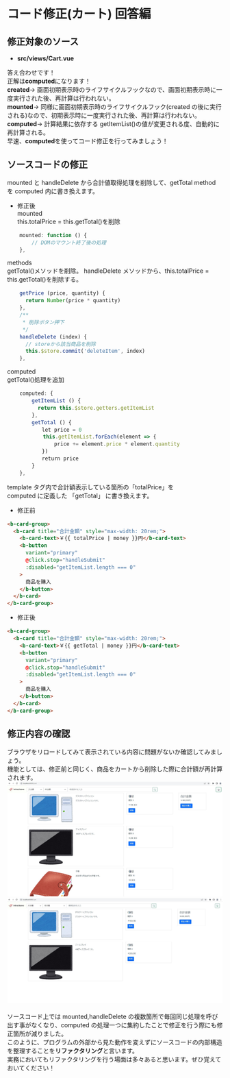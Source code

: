 # コード修正(カート) 回答編

## 修正対象のソース

- **src/views/Cart.vue**

答え合わせです！  
正解は**computed**になります！  
**created**→ 画面初期表示時のライフサイクルフックなので、画面初期表示時に一度実行された後、再計算は行われない。  
**mounted**→ 同様に画面初期表示時のライフサイクルフック(created の後に実行される)なので、初期表示時に一度実行された後、再計算は行われない。  
**computed**→ 計算結果に依存する getItemList()の値が変更される度、自動的に再計算される。  
早速、**computed**を使ってコード修正を行ってみましょう！

## ソースコードの修正

mounted と handleDelete から合計値取得処理を削除して、getTotal method を computed 内に書き換えます。

- 修正後  
  mounted  
  this.totalPrice = this.getTotal()を削除

```javascript
    mounted: function () {
        // DOMのマウント終了後の処理
    },
```

methods  
getTotal()メソッドを削除。
handleDelete メソッドから、this.totalPrice = this.getTotal()を削除する。

```javascript
    getPrice (price, quantity) {
      return Number(price * quantity)
    },
    /**
     * 削除ボタン押下
     */
    handleDelete (index) {
      // storeから該当商品を削除
      this.$store.commit('deleteItem', index)
    },
```

computed  
getTotal()処理を追加

```javascript
    computed: {
        getItemList () {
          return this.$store.getters.getItemList
        },
        getTotal () {
        　　let price = 0
        　  this.getItemList.forEach(element => {
            　　price += element.price * element.quantity
        　　})
        　　return price
        }
    },
```

template タグ内で合計額表示している箇所の「totalPrice」を  
computed に定義した 「getTotal」 に書き換えます。

- 修正前

```html
<b-card-group>
  <b-card title="合計金額" style="max-width: 20rem;">
    <b-card-text>￥{{ totalPrice | money }}円</b-card-text>
    <b-button
      variant="primary"
      @click.stop="handleSubmit"
      :disabled="getItemList.length === 0"
    >
      商品を購入
    </b-button>
  </b-card>
</b-card-group>
```

- 修正後

```html
<b-card-group>
  <b-card title="合計金額" style="max-width: 20rem;">
    <b-card-text>￥{{ getTotal | money }}円</b-card-text>
    <b-button
      variant="primary"
      @click.stop="handleSubmit"
      :disabled="getItemList.length === 0"
    >
      商品を購入
    </b-button>
  </b-card>
</b-card-group>
```

## 修正内容の確認

ブラウザをリロードしてみて表示されている内容に問題がないか確認してみましょう。  
機能としては、修正前と同じく、商品をカートから削除した際に合計額が再計算されます。  
![gras](img/cart_handson_1.jpg)  
![gras](img/cart_handson_2.jpg)  
<br/>
ソースコード上では mounted,handleDelete の複数箇所で毎回同じ処理を呼び出す事がなくなり、computed の処理一つに集約したことで修正を行う際にも修正箇所が減りました。  
このように、プログラムの外部から見た動作を変えずにソースコードの内部構造を整理することを**リファクタリング**と言います。  
実務においてもリファクタリングを行う場面は多々あると思います。ぜひ覚えておいてください！
